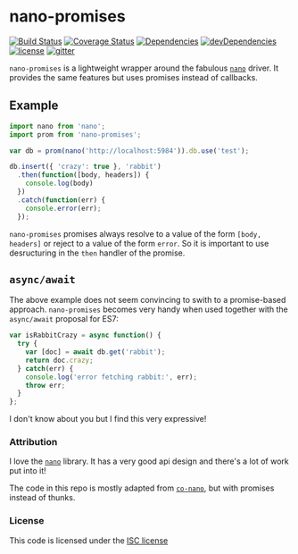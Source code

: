 # nano-promises

[![Build Status](https://img.shields.io/travis/romeovs/nano-promises.svg?style=flat-square)][travis]
[![Coverage Status](https://img.shields.io/coveralls/romeovs/nano-promises.svg?style=flat-square)][coveralls]
[![Dependencies](https://img.shields.io/david/romeovs/nano-promises.svg?style=flat-square)][david]
[![devDependencies](https://img.shields.io/david/dev/romeovs/nano-promises.svg?style=flat-square)][david-dev]
[![license](https://img.shields.io/badge/license-ISC-373737.svg?style=flat-square)][license]
[![gitter](https://img.shields.io/badge/GITTER-join%20chat%20→-00d86e.svg?style=flat-square)][gitter]

`nano-promises` is a lightweight wrapper around the fabulous
[`nano`][nano] driver.  It provides
the same features but uses promises instead of callbacks.

## Example
```js
import nano from 'nano';
import prom from 'nano-promises';

var db = prom(nano('http://localhost:5984')).db.use('test');

db.insert({ 'crazy': true }, 'rabbit')
  .then(function([body, headers]) {
    console.log(body)
  })
  .catch(function(err) {
    console.error(err);
  });

```

`nano-promises` promises always resolve to a value of the form `[body,
headers]` or reject to a value of the form `error`.  So it is important to
use desructuring in the `then` handler of the promise.

## `async/await`

The above example does not seem convincing to swith to a promise-based
approach. `nano-promises` becomes very handy when used together
with the `async/await` proposal for ES7:

```js
var isRabbitCrazy = async function() {
  try {
    var [doc] = await db.get('rabbit');
    return doc.crazy;
  } catch(err) {
    console.log('error fetching rabbit:', err);
    throw err;
  }
};

```

I don't know about you but I find this very expressive!


### Attribution
I love the [`nano`][nano] library.  It has a very good api design and there's
a lot of work put into it! 

The code in this repo is mostly adapted from [`co-nano`][co-nano], but with
promises instead of thunks.

### License
This code is licensed under the [ISC license][license]

[travis]:    https://travis-ci.org/romeovs/nano-promises
[coveralls]: https://coveralls.io/r/romeovs/nano-promises?branch=master
[david]:     https://david-dm.org/romeovs/nano-promises
[david-dev]: https://david-dm.org/romeovs/nano-promises#info=devDependencies
[license]:   ./LICENSE
[gitter]:    https://gitter.im/romeovs/nano-promises?utm_source=badge&utm_medium=badge&utm_campaign=pr-badge&utm_content=badge
[nano]:      https://github.com/dscape/nano#nanousename
[co-nano]:    https://github.com/OlavHN/co-nano
